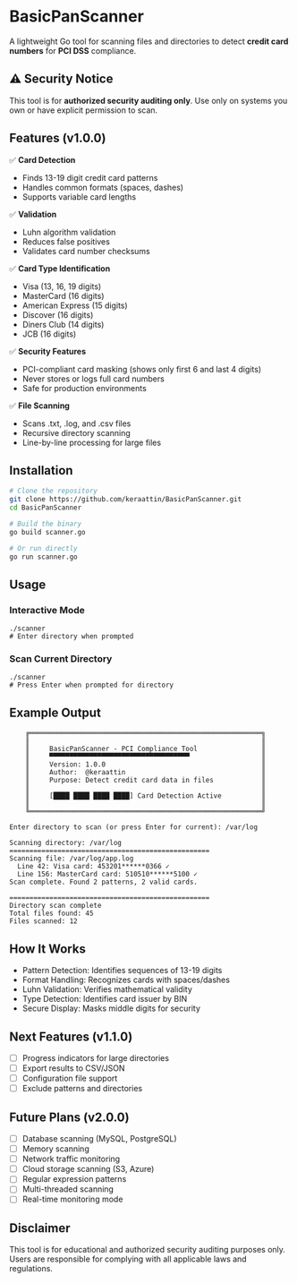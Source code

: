 # BasicPanScanner

A lightweight Go tool for scanning files and directories to detect **credit card numbers** for **PCI DSS** compliance.

## ⚠️ Security Notice

This tool is for **authorized security auditing only**. Use only on systems you own or have explicit permission to scan.

## Features (v1.0.0)

✅ **Card Detection**
- Finds 13-19 digit credit card patterns
- Handles common formats (spaces, dashes)
- Supports variable card lengths

✅ **Validation**
- Luhn algorithm validation
- Reduces false positives
- Validates card number checksums

✅ **Card Type Identification**
- Visa (13, 16, 19 digits)
- MasterCard (16 digits)
- American Express (15 digits)
- Discover (16 digits)
- Diners Club (14 digits)
- JCB (16 digits)

✅ **Security Features**
- PCI-compliant card masking (shows only first 6 and last 4 digits)
- Never stores or logs full card numbers
- Safe for production environments

✅ **File Scanning**
- Scans .txt, .log, and .csv files
- Recursive directory scanning
- Line-by-line processing for large files

## Installation
```bash
# Clone the repository
git clone https://github.com/keraattin/BasicPanScanner.git
cd BasicPanScanner

# Build the binary
go build scanner.go

# Or run directly
go run scanner.go
```

## Usage
### Interactive Mode
```
./scanner
# Enter directory when prompted
```
### Scan Current Directory
```
./scanner
# Press Enter when prompted for directory
```


## Example Output
```
    ╔══════════════════════════════════════════════════════════╗
    ║                                                          ║
    ║     BasicPanScanner - PCI Compliance Tool                ║
    ║     ▀▀▀▀▀▀▀▀▀▀▀▀▀▀▀▀▀▀▀▀▀▀▀▀▀▀▀▀▀▀▀▀▀▀▀                  ║
    ║     Version: 1.0.0                                       ║
    ║     Author:  @keraattin                                  ║
    ║     Purpose: Detect credit card data in files            ║
    ║                                                          ║
    ║     [████ ████ ████ ████] Card Detection Active          ║
    ║                                                          ║
    ╚══════════════════════════════════════════════════════════╝

Enter directory to scan (or press Enter for current): /var/log

Scanning directory: /var/log
==================================================
Scanning file: /var/log/app.log
  Line 42: Visa card: 453201******0366 ✓
  Line 156: MasterCard card: 510510******5100 ✓
Scan complete. Found 2 patterns, 2 valid cards.

==================================================
Directory scan complete
Total files found: 45
Files scanned: 12
```

## How It Works
- Pattern Detection: Identifies sequences of 13-19 digits
- Format Handling: Recognizes cards with spaces/dashes
- Luhn Validation: Verifies mathematical validity
- Type Detection: Identifies card issuer by BIN
- Secure Display: Masks middle digits for security

## Next Features (v1.1.0)
- [ ] Progress indicators for large directories
- [ ] Export results to CSV/JSON
- [ ] Configuration file support
- [ ] Exclude patterns and directories

## Future Plans (v2.0.0)

- [ ] Database scanning (MySQL, PostgreSQL)
- [ ] Memory scanning
- [ ] Network traffic monitoring
- [ ] Cloud storage scanning (S3, Azure)
- [ ] Regular expression patterns
- [ ] Multi-threaded scanning
- [ ] Real-time monitoring mode

## Disclaimer
This tool is for educational and authorized security auditing purposes only. Users are responsible for complying with all applicable laws and regulations.